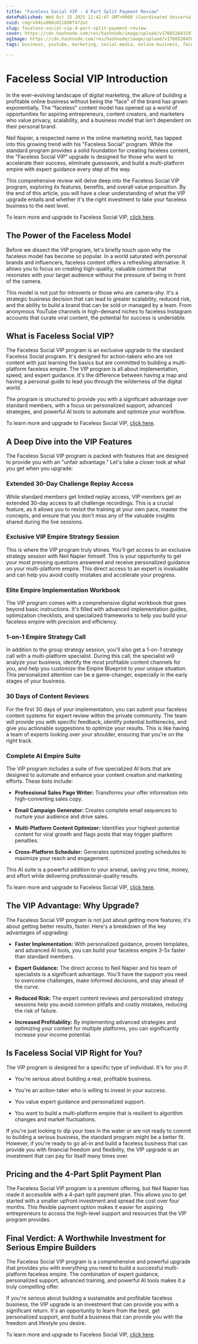 ```yaml
---
title: "Faceless Social VIP - 4 Part Split Payment Review"
datePublished: Wed Oct 15 2025 11:42:47 GMT+0000 (Coordinated Universal Time)
cuid: cmgrx94sz000i02i8d6f472at
slug: faceless-social-vip-4-part-split-payment-review
cover: https://cdn.hashnode.com/res/hashnode/image/upload/v1760528415916/c513e896-7d01-41d8-8c59-0a4c01423452.png
ogImage: https://cdn.hashnode.com/res/hashnode/image/upload/v1760528458813/6382c423-f630-46f3-a77d-26a149dce35f.png
tags: business, youtube, marketing, social-media, online-business, faceless-social-review

---
```


# Faceless Social VIP Introduction

In the ever-evolving landscape of digital marketing, the allure of building a profitable online business without being the "face" of the brand has grown exponentially. The "faceless" content model has opened up a world of opportunities for aspiring entrepreneurs, content creators, and marketers who value privacy, scalability, and a business model that isn't dependent on their personal brand.

Neil Napier, a respected name in the online marketing world, has tapped into this growing trend with his "Faceless Social" program. While the standard program provides a solid foundation for creating faceless content, the "Faceless Social VIP" upgrade is designed for those who want to accelerate their success, eliminate guesswork, and build a multi-platform empire with expert guidance every step of the way.

This comprehensive review will delve deep into the Faceless Social VIP program, exploring its features, benefits, and overall value proposition. By the end of this article, you will have a clear understanding of what the VIP upgrade entails and whether it's the right investment to take your faceless business to the next level.

To learn more and upgrade to Faceless Social VIP, [click here](https://jvz2.com/c/1581471/423097).

## The Power of the Faceless Model

Before we dissect the VIP program, let's briefly touch upon why the faceless model has become so popular. In a world saturated with personal brands and influencers, faceless content offers a refreshing alternative. It allows you to focus on creating high-quality, valuable content that resonates with your target audience without the pressure of being in front of the camera.

This model is not just for introverts or those who are camera-shy. It's a strategic business decision that can lead to greater scalability, reduced risk, and the ability to build a brand that can be sold or managed by a team. From anonymous YouTube channels in high-demand niches to faceless Instagram accounts that curate viral content, the potential for success is undeniable.

## What is Faceless Social VIP?

The Faceless Social VIP program is an exclusive upgrade to the standard Faceless Social program. It's designed for action-takers who are not content with just learning the basics but are committed to building a multi-platform faceless empire. The VIP program is all about implementation, speed, and expert guidance. It's the difference between having a map and having a personal guide to lead you through the wilderness of the digital world.

The program is structured to provide you with a significant advantage over standard members, with a focus on personalized support, advanced strategies, and powerful AI tools to automate and optimize your workflow.

To learn more and upgrade to Faceless Social VIP, [click here](https://jvz2.com/c/1581471/423097).

## A Deep Dive into the VIP Features

The Faceless Social VIP program is packed with features that are designed to provide you with an "unfair advantage." Let's take a closer look at what you get when you upgrade:

### Extended 30-Day Challenge Replay Access

While standard members get limited replay access, VIP members get an extended 30-day access to all challenge recordings. This is a crucial feature, as it allows you to revisit the training at your own pace, master the concepts, and ensure that you don't miss any of the valuable insights shared during the live sessions.

### Exclusive VIP Empire Strategy Session

This is where the VIP program truly shines. You'll get access to an exclusive strategy session with Neil Napier himself. This is your opportunity to get your most pressing questions answered and receive personalized guidance on your multi-platform empire. This direct access to an expert is invaluable and can help you avoid costly mistakes and accelerate your progress.

### Elite Empire Implementation Workbook

The VIP program comes with a comprehensive digital workbook that goes beyond basic instructions. It's filled with advanced implementation guides, optimization checklists, and specialized frameworks to help you build your faceless empire with precision and efficiency.

### 1-on-1 Empire Strategy Call

In addition to the group strategy session, you'll also get a 1-on-1 strategy call with a multi-platform specialist. During this call, the specialist will analyze your business, identify the most profitable content channels for you, and help you customize the Empire Blueprint to your unique situation. This personalized attention can be a game-changer, especially in the early stages of your business.

### 30 Days of Content Reviews

For the first 30 days of your implementation, you can submit your faceless content systems for expert review within the private community. The team will provide you with specific feedback, identify potential bottlenecks, and give you actionable suggestions to optimize your results. This is like having a team of experts looking over your shoulder, ensuring that you're on the right track.

### Complete AI Empire Suite

The VIP program includes a suite of five specialized AI bots that are designed to automate and enhance your content creation and marketing efforts. These bots include:

* **Professional Sales Page Writer:** Transforms your offer information into high-converting sales copy.
    
* **Email Campaign Generator:** Creates complete email sequences to nurture your audience and drive sales.
    
* **Multi-Platform Content Optimizer:** Identifies your highest-potential content for viral growth and flags posts that may trigger platform penalties.
    
* **Cross-Platform Scheduler:** Generates optimized posting schedules to maximize your reach and engagement.
    

This AI suite is a powerful addition to your arsenal, saving you time, money, and effort while delivering professional-quality results.

To learn more and upgrade to Faceless Social VIP, [click here](https://jvz2.com/c/1581471/423097).

## The VIP Advantage: Why Upgrade?

The Faceless Social VIP program is not just about getting more features; it's about getting better results, faster. Here's a breakdown of the key advantages of upgrading:

* **Faster Implementation:** With personalized guidance, proven templates, and advanced AI tools, you can build your faceless empire 3-5x faster than standard members.
    
* **Expert Guidance:** The direct access to Neil Napier and his team of specialists is a significant advantage. You'll have the support you need to overcome challenges, make informed decisions, and stay ahead of the curve.
    
* **Reduced Risk:** The expert content reviews and personalized strategy sessions help you avoid common pitfalls and costly mistakes, reducing the risk of failure.
    
* **Increased Profitability:** By implementing advanced strategies and optimizing your content for multiple platforms, you can significantly increase your income potential.
    

## Is Faceless Social VIP Right for You?

The VIP program is designed for a specific type of individual. It's for you if:

* You're serious about building a real, profitable business.
    
* You're an action-taker who is willing to invest in your success.
    
* You value expert guidance and personalized support.
    
* You want to build a multi-platform empire that is resilient to algorithm changes and market fluctuations.
    

If you're just looking to dip your toes in the water or are not ready to commit to building a serious business, the standard program might be a better fit. However, if you're ready to go all-in and build a faceless business that can provide you with financial freedom and flexibility, the VIP upgrade is an investment that can pay for itself many times over.

## Pricing and the 4-Part Split Payment Plan

The Faceless Social VIP program is a premium offering, but Neil Napier has made it accessible with a 4-part split payment plan. This allows you to get started with a smaller upfront investment and spread the cost over four months. This flexible payment option makes it easier for aspiring entrepreneurs to access the high-level support and resources that the VIP program provides.

## Final Verdict: A Worthwhile Investment for Serious Empire Builders

The Faceless Social VIP program is a comprehensive and powerful upgrade that provides you with everything you need to build a successful multi-platform faceless empire. The combination of expert guidance, personalized support, advanced training, and powerful AI tools makes it a truly compelling offer.

If you're serious about building a sustainable and profitable faceless business, the VIP upgrade is an investment that can provide you with a significant return. It's an opportunity to learn from the best, get personalized support, and build a business that can provide you with the freedom and lifestyle you desire.

To learn more and upgrade to Faceless Social VIP, [click here](https://jvz2.com/c/1581471/423097).
